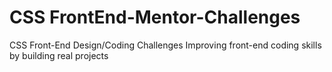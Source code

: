# CSS FrontEnd-Mentor-Challenges
CSS Front-End Design/Coding Challenges
Improving front-end coding skills by building real projects
